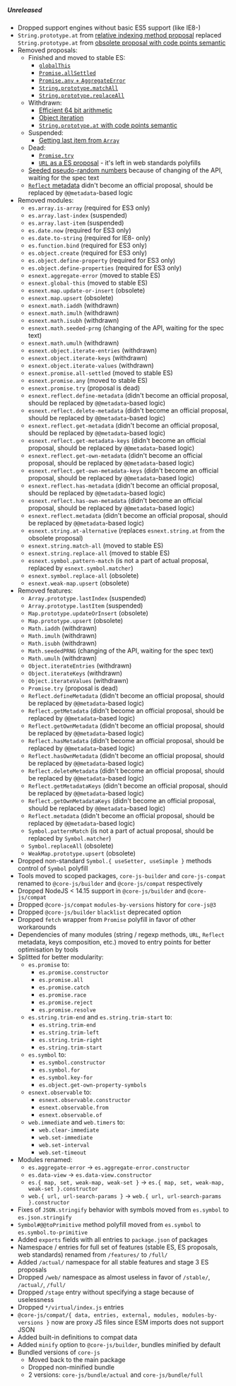 ##### Unreleased
- Dropped support engines without basic ES5 support (like IE8-)
- `String.prototype.at` from [relative indexing method proposal](https://github.com/tc39/proposal-relative-indexing-method) replaced `String.prototype.at` from [obsolete proposal with code points semantic](https://github.com/mathiasbynens/String.prototype.at)
- Removed proposals:
  - Finished and moved to stable ES:
    - [`globalThis`](https://github.com/tc39/proposal-global)
    - [`Promise.allSettled`](https://github.com/tc39/proposal-promise-allSettled)
    - [`Promise.any` + `AggregateError`](https://github.com/tc39/proposal-promise-any)
    - [`String.prototype.matchAll`](https://github.com/tc39/proposal-string-matchall)
    - [`String.prototype.replaceAll`](https://github.com/tc39/proposal-string-replaceall)
  - Withdrawn:
    - [Efficient 64 bit arithmetic](https://gist.github.com/BrendanEich/4294d5c212a6d2254703)
    - [Object iteration](https://github.com/tc39/proposal-object-iteration)
    - [`String.prototype.at` with code points semantic](https://github.com/mathiasbynens/String.prototype.at)
  - Suspended:
    - [Getting last item from `Array`](#getting-last-item-from-array)
  - Dead:
    - [`Promise.try`](https://github.com/tc39/proposal-promise-try)
    - [`URL` as a ES proposal](https://github.com/jasnell/proposal-url) - it's left in web standards polyfills
  - [Seeded pseudo-random numbers](https://github.com/tc39/proposal-seeded-random) because of changing of the API, waiting for the spec text
  - [`Reflect` metadata](https://github.com/rbuckton/reflect-metadata) didn't become an official proposal, should be replaced by `@@metadata`-based logic
- Removed modules:
  - `es.array.is-array` (required for ES3 only)
  - `es.array.last-index` (suspended)
  - `es.array.last-item` (suspended)
  - `es.date.now` (required for ES3 only)
  - `es.date.to-string` (required for IE8- only)
  - `es.function.bind` (required for ES3 only)
  - `es.object.create` (required for ES3 only)
  - `es.object.define-property` (required for ES3 only)
  - `es.object.define-properties` (required for ES3 only)
  - `esnext.aggregate-error` (moved to stable ES)
  - `esnext.global-this` (moved to stable ES)
  - `esnext.map.update-or-insert` (obsolete)
  - `esnext.map.upsert` (obsolete)
  - `esnext.math.iaddh` (withdrawn)
  - `esnext.math.imulh` (withdrawn)
  - `esnext.math.isubh` (withdrawn)
  - `esnext.math.seeded-prng` (changing of the API, waiting for the spec text)
  - `esnext.math.umulh` (withdrawn)
  - `esnext.object.iterate-entries` (withdrawn)
  - `esnext.object.iterate-keys` (withdrawn)
  - `esnext.object.iterate-values` (withdrawn)
  - `esnext.promise.all-settled` (moved to stable ES)
  - `esnext.promise.any` (moved to stable ES)
  - `esnext.promise.try` (proposal is dead)
  - `esnext.reflect.define-metadata` (didn't become an official proposal, should be replaced by `@@metadata`-based logic)
  - `esnext.reflect.delete-metadata` (didn't become an official proposal, should be replaced by `@@metadata`-based logic)
  - `esnext.reflect.get-metadata` (didn't become an official proposal, should be replaced by `@@metadata`-based logic)
  - `esnext.reflect.get-metadata-keys` (didn't become an official proposal, should be replaced by `@@metadata`-based logic)
  - `esnext.reflect.get-own-metadata` (didn't become an official proposal, should be replaced by `@@metadata`-based logic)
  - `esnext.reflect.get-own-metadata-keys` (didn't become an official proposal, should be replaced by `@@metadata`-based logic)
  - `esnext.reflect.has-metadata` (didn't become an official proposal, should be replaced by `@@metadata`-based logic)
  - `esnext.reflect.has-own-metadata` (didn't become an official proposal, should be replaced by `@@metadata`-based logic)
  - `esnext.reflect.metadata` (didn't become an official proposal, should be replaced by `@@metadata`-based logic)
  - `esnext.string.at-alternative` (replaces `esnext.string.at` from the obsolete proposal)
  - `esnext.string.match-all` (moved to stable ES)
  - `esnext.string.replace-all` (moved to stable ES)
  - `esnext.symbol.pattern-match` (is not a part of actual proposal, replaced by `esnext.symbol.matcher`)
  - `esnext.symbol.replace-all` (obsolete)
  - `esnext.weak-map.upsert` (obsolete)
- Removed features:
  - `Array.prototype.lastIndex` (suspended)
  - `Array.prototype.lastItem` (suspended)
  - `Map.prototype.updateOrInsert` (obsolete)
  - `Map.prototype.upsert` (obsolete)
  - `Math.iaddh` (withdrawn)
  - `Math.imulh` (withdrawn)
  - `Math.isubh` (withdrawn)
  - `Math.seededPRNG` (changing of the API, waiting for the spec text)
  - `Math.umulh` (withdrawn)
  - `Object.iterateEntries` (withdrawn)
  - `Object.iterateKeys` (withdrawn)
  - `Object.iterateValues` (withdrawn)
  - `Promise.try` (proposal is dead)
  - `Reflect.defineMetadata` (didn't become an official proposal, should be replaced by `@@metadata`-based logic)
  - `Reflect.getMetadata` (didn't become an official proposal, should be replaced by `@@metadata`-based logic)
  - `Reflect.getOwnMetadata` (didn't become an official proposal, should be replaced by `@@metadata`-based logic)
  - `Reflect.hasMetadata` (didn't become an official proposal, should be replaced by `@@metadata`-based logic)
  - `Reflect.hasOwnMetadata` (didn't become an official proposal, should be replaced by `@@metadata`-based logic)
  - `Reflect.deleteMetadata` (didn't become an official proposal, should be replaced by `@@metadata`-based logic)
  - `Reflect.getMetadataKeys` (didn't become an official proposal, should be replaced by `@@metadata`-based logic)
  - `Reflect.getOwnMetadataKeys` (didn't become an official proposal, should be replaced by `@@metadata`-based logic)
  - `Reflect.metadata` (didn't become an official proposal, should be replaced by `@@metadata`-based logic)
  - `Symbol.patternMatch` (is not a part of actual proposal, should be replaced by `Symbol.matcher`)
  - `Symbol.replaceAll` (obsolete)
  - `WeakMap.prototype.upsert` (obsolete)
- Dropped non-standard `Symbol.{ useSetter, useSimple }` methods control of `Symbol` polyfill
- Tools moved to scoped packages, `core-js-builder` and `core-js-compat` renamed to `@core-js/builder` and `@core-js/compat` respectively
- Dropped NodeJS < 14.15 support in `@core-js/builder` and `@core-js/compat`
- Dropped `@core-js/compat` `modules-by-versions` history for `core-js@3`
- Dropped `@core-js/builder` `blacklist` deprecated option
- Dropped `fetch` wrapper from `Promise` polyfill in favor of other workarounds
- Dependencies of many modules (string / regexp methods, `URL`, `Reflect` metadata, keys composition, etc.) moved to entry points for better optimisation by tools
- Splitted for better modularity:
  - `es.promise` to:
    - `es.promise.constructor`
    - `es.promise.all`
    - `es.promise.catch`
    - `es.promise.race`
    - `es.promise.reject`
    - `es.promise.resolve`
  - `es.string.trim-end` and `es.string.trim-start` to:
    - `es.string.trim-end`
    - `es.string.trim-left`
    - `es.string.trim-right`
    - `es.string.trim-start`
  - `es.symbol` to:
    - `es.symbol.constructor`
    - `es.symbol.for`
    - `es.symbol.key-for`
    - `es.object.get-own-property-symbols`
  - `esnext.observable` to:
    - `esnext.observable.constructor`
    - `esnext.observable.from`
    - `esnext.observable.of`
  - `web.immediate` and `web.timers` to:
    - `web.clear-immediate`
    - `web.set-immediate`
    - `web.set-interval`
    - `web.set-timeout`
- Modules renamed:
  - `es.aggregate-error` -> `es.aggregate-error.constructor`
  - `es.data-view` -> `es.data-view.constructor`
  - `es.{ map, set, weak-map, weak-set }` -> `es.{ map, set, weak-map, weak-set }.constructor`
  - `web.{ url, url-search-params }` -> `web.{ url, url-search-params }.constructor`
- Fixes of `JSON.stringify` behavior with symbols moved from `es.symbol` to `es.json.stringify`
- `Symbol#@@toPrimitive` method polyfill moved from `es.symbol` to `es.symbol.to-primitive`
- Added `exports` fields with all entries to `package.json` of packages
- Namespace / entries for full set of features (stable ES, ES proposals, web standards) renamed from `/features/` to `/full/`
- Added `/actual/` namespace for all stable features and stage 3 ES proposals
- Dropped `/web/` namespace as almost useless in favor of `/stable/`, `/actual/`, `/full/`
- Dropped `/stage` entry without specifying a stage because of uselessness
- Dropped `*/virtual/index.js` entries
- `@core-js/compat/{ data, entries, external, modules, modules-by-versions }` now are proxy JS files since ESM imports does not support JSON
- Added built-in definitions to compat data
- Added `minify` option to `@core-js/builder`, bundles minified by default
- Bundled versions of `core-js`
  - Moved back to the main package
  - Dropped non-minified bundle
  - 2 versions: `core-js/bundle/actual` and `core-js/bundle/full`
